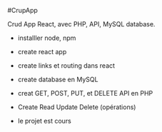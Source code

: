 #CrupApp 

Crud App React, avec PHP, API, MySQL database.
- installler node, npm
- create react app
- create links et routing dans react
- create database en MySQL
- creat GET, POST, PUT, et DELETE API en PHP
- Create Read Update Delete (opérations)

- le projet est cours

